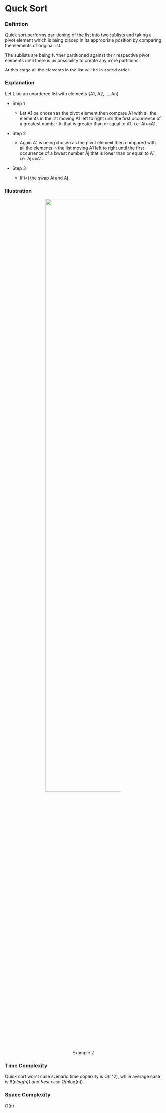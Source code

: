 # Quck Sort


### Defintion

Quick sort performs partitioning of the list into two sublists and taking a pivot element which is being 
placed in its appropriate position by comparing the elements of original list.

The sublists are being further partitioned against their respective pivot elements until there is no possibility to create any more partitions. 

At this stage all the elements in the list will be in sorted order.

### Explanation

Let L be an unordered list with elements {A1, A2, …, An}

- Step 1
  - Let A1 be chosen as the pivot element,then compare A1 with all the elements in the list moving A1
    left to right until the first occurrence of a greatest number Ai that is greater than or equal to A1, i.e. Ai>=A1.

- Step 2
  - Again A1 is being chosen as the pivot element then compared with all the elements in the list moving A1
    left to right until the first occurrence of a lowest number Aj that is lower than or equal to A1, i.e. Aj<=A1.

- Step 3
  - If i<j the swap Ai and Aj

### Illustration 

<p align="center">
  <img width="70%" src="https://user-images.githubusercontent.com/45321513/212157961-bc66ab8c-597f-4fba-9291-d8679f9d2afb.png" />
  <p align="center">Example 2</p>
</p>

### Time Complexity

Quick sort worst case scenario time coplexity is O(n^2), while average case is θ(n*log(n)) and best case Ω(n*log(n)).

### Space Complexity

O(n)
